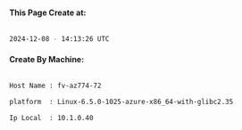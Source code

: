 
   
#### This Page Create at:

```bash

2024-12-08 - 14:13:26 UTC

```

#### Create By Machine:

```bash

Host Name : fv-az774-72

platform  : Linux-6.5.0-1025-azure-x86_64-with-glibc2.35

Ip Local  : 10.1.0.40

```

